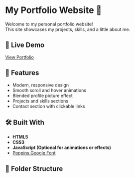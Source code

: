 # My Portfolio Website 🌟

Welcome to my personal portfolio website!  
This site showcases my projects, skills, and a little about me.

## 🚀 Live Demo
[View Portfolio](https://github.com/Aasthaa5324/my_portfolio) 

## 📌 Features
- Modern, responsive design
- Smooth scroll and hover animations
- Blended profile picture effect
- Projects and skills sections
- Contact section with clickable links

## 🛠️ Built With
- **HTML5**
- **CSS3**
- **JavaScript (Optional for animations or effects)**
- [Poppins Google Font](https://fonts.google.com/specimen/Poppins)

## 📁 Folder Structure

